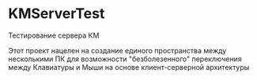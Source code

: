 KMServerTest
============

Тестирование сервера КМ

Этот проект нацелен на создание единого пространства между несколькими ПК для возможности "безболезенного"
переключения между Клавиатуры и Мыши на основе клиент-серверной архитектуры
